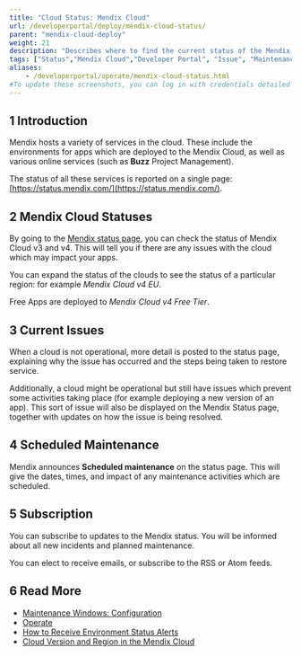 ```yaml
---
title: "Cloud Status: Mendix Cloud"
url: /developerportal/deploy/mendix-cloud-status/
parent: "mendix-cloud-deploy"
weight: 21
description: "Describes where to find the current status of the Mendix Cloud."
tags: ["Status","Mendix Cloud","Developer Portal", "Issue", "Maintenance", "Subscribe"]
aliases:
    - /developerportal/operate/mendix-cloud-status.html
#To update these screenshots, you can log in with credentials detailed in How to Update Screenshots Using Team Apps.
---
```


## 1 Introduction

Mendix hosts a variety of services in the cloud. These include the environments for apps which are deployed to the Mendix Cloud, as well as various online services (such as **Buzz** Project Management).

The status of all these services is reported on a single page: [https://status.mendix.com/](https://status.mendix.com/).

## 2 Mendix Cloud Statuses

By going to the [Mendix status page](https://status.mendix.com/), you can check the status of Mendix Cloud v3 and v4. This will tell you if there are any issues with the cloud which may impact your apps.

You can expand the status of the clouds to see the status of a particular region: for example *Mendix Cloud v4 EU*.

Free Apps are deployed to *Mendix Cloud v4 Free Tier*.

## 3 Current Issues

When a cloud is not operational, more detail is posted to the status page, explaining why the issue has occurred and the steps being taken to restore service.

Additionally, a cloud might be operational but still have issues which prevent some activities taking place (for example deploying a new version of an app). This sort of issue will also be displayed on the Mendix Status page, together with updates on how the issue is being resolved.

## 4 Scheduled Maintenance

Mendix announces **Scheduled maintenance** on the status page. This will give the dates, times, and impact of any maintenance activities which are scheduled.

## 5 Subscription

You can subscribe to updates to the Mendix status. You will be informed about all new incidents and planned maintenance.

You can elect to receive emails, or subscribe to the RSS or Atom feeds.

## 6 Read More

* [Maintenance Windows: Configuration](maintenance-windows)
* [Operate](/developerportal/operate)
* [How to Receive Environment Status Alerts](/developerportal/operate/receive-alerts)
* [Cloud Version and Region in the Mendix Cloud](cloud-version-region)
